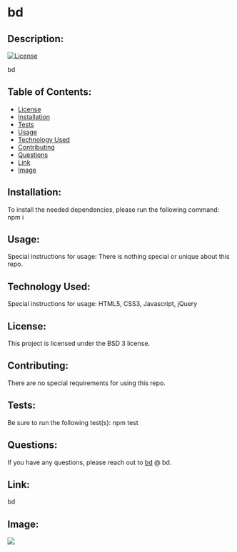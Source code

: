 # bd
    
## Description: 

[![License](https://img.shields.io/badge/License-BSD%203--Clause-blue.svg)](https://opensource.org/licenses/BSD-3-Clause)

bd
    
## Table of Contents: 

* [License](#license)
* [Installation](#installation)
* [Tests](#tests)
* [Usage](#usage)
* [Technology Used](#technology-used)
* [Contributing](#contributing)
* [Questions](#questions)
* [Link](#link)
* [Image](#image)

    
## Installation: 

To install the needed dependencies, please run the following command: npm i
    
## Usage: 
    
Special instructions for usage: There is nothing special or unique about this repo.

## Technology Used: 
    
Special instructions for usage: HTML5, CSS3, Javascript, jQuery
    
## License: 
    
This project is licensed under the BSD 3 license.
    
## Contributing: 

There are no special requirements for using this repo.
    
## Tests: 

Be sure to run the following test(s): npm test
    
## Questions: 
    
If you have any questions, please reach out to [bd](https://github.com/bd) @ bd.

## Link: 

bd

## Image:

![](bd)
